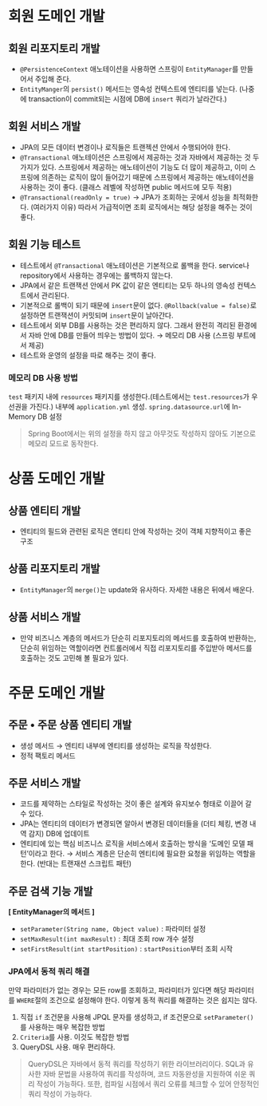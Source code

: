 # 회원 도메인 개발

## 회원 리포지토리 개발

- `@PersistenceContext` 애노테이션을 사용하면 스프링이 `EntityManager`를 만들어서 주입해 준다.
- `EntityManger`의 `persist()` 메서드는 영속성 컨텍스트에 엔티티를 넣는다. (나중에 transaction이 commit되는 시점에 DB에 `insert` 쿼리가 날라간다.)

## 회원 서비스 개발

- JPA의 모든 데이터 변경이나 로직들은 트랜젝션 안에서 수행되어야 한다.
- `@Transactional` 애노테이션은 스프링에서 제공하는 것과 자바에서 제공하는 것 두 가지가 있다. 스프링에서 제공하는 애노테이션이 기능도 더 많이 제공하고, 이미 스프링에 의존하는 로직이 많이 들어갔기 때문에 스프링에서 제공하는 애노테이션을 사용하는 것이 좋다. (클래스 레벨에 작성하면 public 메서드에 모두 적용)
- `@Transactional(readOnly = true)` → JPA가 조회하는 곳에서 성능을 최적화한다. (여러가지 이유)
  따라서 가급적이면 조회 로직에서는 해당 설정을 해주는 것이 좋다.

## 회원 기능 테스트

- 테스트에서 `@Transactional` 애노테이션은 기본적으로 롤백을 한다. service나 repository에서 사용하는 경우에는 롤백하지 않는다.
- JPA에서 같은 트랜잭션 안에서 PK 값이 같은 엔티티는 모두 하나의 영속성 컨텍스트에서 관리된다.
- 기본적으로 롤백이 되기 때문에 `insert`문이 없다. `@Rollback(value = false)`로 설정하면 트랜잭션이 커밋되며 `insert`문이 날아간다.
- 테스트에서 외부 DB를 사용하는 것은 편리하지 않다. 그래서 완전히 격리된 환경에서 자바 안에 DB를 만들어 띄우는 방법이 있다. → 메모리 DB 사용 (스프링 부트에서 제공)
- 테스트와 운영의 설정을 따로 해주는 것이 좋다.

### 메모리 DB 사용 방법

`test` 패키지 내에 `resources` 패키지를 생성한다.(테스트에서는 `test.resources`가 우선권을 가진다.) 내부에 `application.yml` 생성. `spring.datasource.url`에 In-Memory DB 설정

> Spring Boot에서는 위의 설정을 하지 않고 아무것도 작성하지 않아도 기본으로 메모리 모드로 동작한다.

# 상품 도메인 개발

## 상품 엔티티 개발

- 엔티티의 필드와 관련된 로직은 엔티티 안에 작성하는 것이 객체 지향적이고 좋은 구조

## 상품 리포지토리 개발

- `EntityManager`의 `merge()`는 update와 유사하다. 자세한 내용은 뒤에서 배운다.

## 상품 서비스 개발

- 만약 비즈니스 계층의 메서드가 단순히 리포지토리의 메서드를 호출하여 반환하는, 단순히 위임하는 역할이라면 컨트롤러에서 직접 리포지토리를 주입받아 메서드를 호출하는 것도 고민해 볼 필요가 있다.

# 주문 도메인 개발

## 주문 • 주문 상품 엔티티 개발

- 생성 메서드 → 엔티티 내부에 엔티티를 생성하는 로직을 작성한다.
- 정적 팩토리 메서드

## 주문 서비스 개발

- 코드를 제약하는 스타일로 작성하는 것이 좋은 설계와 유지보수 형태로 이끌어 갈 수 있다.
- JPA는 엔티티의 데이터가 변경되면 알아서 변경된 데이터들을 (더티 체킹, 변경 내역 감지) DB에 업데이트
- 엔티티에 있는 핵심 비즈니스 로직을 서비스에서 호출하는 방식을 ‘도메인 모델 패턴’이라고 한다. → 서비스 계층은 단순히 엔티티에 필요한 요청을 위임하는 역할을 한다. (반대는 트랜재션 스크립트 패턴)

## 주문 검색 기능 개발

**[ EntityManager의 메서드 ]**

- `setParameter(String name, Object value)` : 파라미터 설정
- `setMaxResult(int maxResult)` : 최대 조회 row 개수 설정
- `setFirstResult(int startPosition)` : `startPosition`부터 조회 시작

### JPA에서 동적 쿼리 해결

만약 파라미터가 없는 경우는 모든 row를 조회하고, 파라미터가 있다면 해당 파라미터를 `WHERE`절의 조건으로 설정해야 한다. 이렇게 동적 쿼리를 해결하는 것은 쉽지는 않다.

1. 직접 `if` 조건문을 사용해 JPQL 문자를 생성하고, if 조건문으로 `setParameter()`를 사용하는 매우 복잡한 방법
2. `Criteria`를 사용. 이것도 복잡한 방법
3. QueryDSL 사용. 매우 편리하다.

> QueryDSL은 자바에서 동적 쿼리를 작성하기 위한 라이브러리이다. SQL과 유사한 자바 문법을 사용하여 쿼리를 작성하며, 코드 자동완성을 지원하여 쉬운 쿼리 작성이 가능하다. 또한, 컴파일 시점에서 쿼리 오류를 체크할 수 있어 안정적인 쿼리 작성이 가능하다.
>